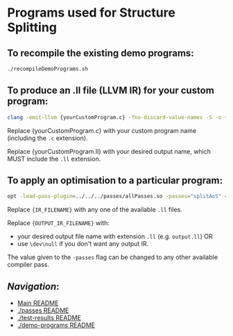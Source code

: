 # Programs used for Structure Splitting

## To recompile the existing demo programs:

```bash
./recompileDemoPrograms.sh
```

## To produce an .ll file (LLVM IR) for your custom program:

```bash
clang -emit-llvm {yourCustomProgram.c} -fno-discard-value-names -S -o {yourCustomProgram.ll}
```

Replace {yourCustomProgram.c} with your custom program name (including the `.c` extension).

Replace {yourCustomProgram.ll} with your desired output name, which MUST include the `.ll` extension.

## To apply an optimisation to a particular program:

```bash
opt -load-pass-plugin=../../../passes/allPasses.so -passes="splitAoS" < {INPUT_IR_FILENAME} > {OUTPUT_IR_FILENAME}  
```

Replace `{IR_FILENAME}` with any one of the available `.ll` files.

Replace `{OUTPUT_IR_FILENAME}` with:
-  your desired output file name with extension `.ll` (e.g. `output.ll`)
OR 
- use `\dev\null` if you don't want any output IR.

The value given to the `-passes` flag can be changed to any other available compiler pass.

## *Navigation*:

- [Main README](../../../README.md)
- [./passes README](../../../passes/README.md)
- [./test-results README](../../../test-results/README.md)
- [./demo-programs README](../../README.md)